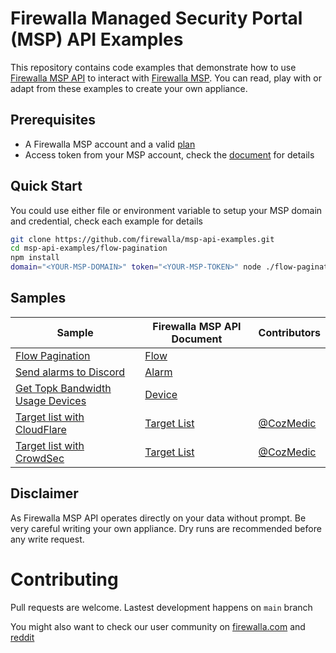 # Firewalla Managed Security Portal (MSP) API Examples

This repository contains code examples that demonstrate how to use [Firewalla MSP API](https://docs.firewalla.net/) to interact with [Firewalla MSP](https://firewalla.net/). You can read, play with or adapt from these examples to create your own appliance.

## Prerequisites

- A Firewalla MSP account and a valid [plan](https://firewalla.net/plans)
- Access token from your MSP account, check the [document](https://docs.firewalla.net/quick_start/) for details

## Quick Start

You could use either file or environment variable to setup your MSP domain and credential, check each example for details

```bash
git clone https://github.com/firewalla/msp-api-examples.git
cd msp-api-examples/flow-pagination
npm install
domain="<YOUR-MSP-DOMAIN>" token="<YOUR-MSP-TOKEN>" node ./flow-pagination/index.js

```

## Samples

| Sample | Firewalla MSP API Document | Contributors|
| ------ | ----- | ----- | 
| [Flow Pagination](./flow-pagination/index.js) | [Flow](https://docs.firewalla.net/api-reference/flow/) | |
| [Send alarms to Discord](./send-alarms-to-discord/README.md) | [Alarm](https://docs.firewalla.net/api-reference/alarm/) | |
| [Get Topk Bandwidth Usage Devices](./send-alarms-to-discord/README.md) | [Device](https://docs.firewalla.net/api-reference/device/) | |
| [Target list with CloudFlare](./target-list-with-cloudflare/README.md) | [Target List](https://docs.firewalla.net/api-reference/target-lists/) | [@CozMedic](https://github.com/CozMedic) |
| [Target list with CrowdSec](./target-list-with-crowdsec/README.md) | [Target List](https://docs.firewalla.net/api-reference/target-lists/) | [@CozMedic](https://github.com/CozMedic) |

## Disclaimer

As Firewalla MSP API operates directly on your data without prompt. Be very careful writing your own appliance. Dry runs are recommended before any write request.

# Contributing

Pull requests are welcome. Lastest development happens on `main` branch

You might also want to check our user community on [firewalla.com](https://help.firewalla.com/hc/en-us/community/topics) and [reddit](https://www.reddit.com/r/firewalla/)
